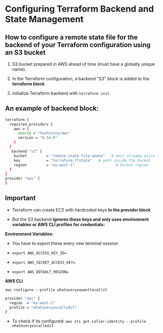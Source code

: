 # **Configuring Terraform Backend and State Management**

**How to configure a remote state file for the backend of your Terraform configuration using an S3 bucket**
---
1. S3 bucket prepared in AWS ahead of time (must have a globally unique name).

2. In the Terraform configuration, a backend "S3" block is added to the **terraform block**

3. Initialize Terraform backend with `terraform init.`

**An example of backend block:**
---
```bash
terraform {
  required_providers {
    aws = {
      source = "hashicorp/aws"
      version = "6.14.0"
    }
  }
   backend "s3" {
    bucket         = "remote-state-file-anees"   # must already exist in AWS
    key            = "terraform.tfstate"   # path inside the bucket
    region         = "eu-west-1"                   # bucket region
  }
}  
provider "aws" {
}
```

**Important**
---
- Terraform can create EC2 with hardcoded keys **in the provider block**

- But the S3 backend **ignores those keys and only uses environment variables or AWS CLI profiles for credentials:**

**Environment Variables:**

- You have to export these every new terminal session

- `export AWS_ACCESS_KEY_ID=`
- `export AWS_SECRET_ACCESS_KEY=`
- `export AWS_DEFAULT_REGION=`

**AWS CLI**

`aws configure --profile whateveryouwanttocallit`

```bash
provider "aws" {
  region  = "eu-west-1"
  profile = "whateveryoucalledit"
}
```
- To check if its configured: `aws sts get-caller-identity --profile whateveryoucalledit`



